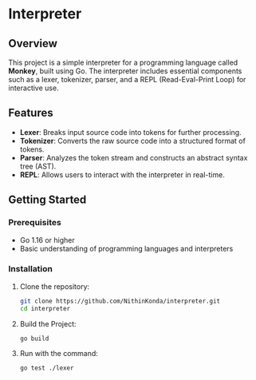 # Interpreter

## Overview

This project is a simple interpreter for a programming language called **Monkey**, built using Go. The interpreter includes essential components such as a lexer, tokenizer, parser, and a REPL (Read-Eval-Print Loop) for interactive use.

## Features

- **Lexer**: Breaks input source code into tokens for further processing.
- **Tokenizer**: Converts the raw source code into a structured format of tokens.
- **Parser**: Analyzes the token stream and constructs an abstract syntax tree (AST).
- **REPL**: Allows users to interact with the interpreter in real-time.

## Getting Started

### Prerequisites

- Go 1.16 or higher
- Basic understanding of programming languages and interpreters

### Installation

1. Clone the repository:

   ```bash
   git clone https://github.com/NithinKonda/interpreter.git
   cd interpreter

2. Build the Project:

   ```bash
   go build
3. Run with the command:

   ```bash
   go test ./lexer
